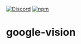 [![Discord](https://badgen.net/badge/icon/discord?icon=discord&label&color=purple)](https://discord.gg/deep-foundation)
[![npm](https://img.shields.io/npm/v/@flakeed/google-vision.svg)](https://www.npmjs.com/package/@flakeed/google-vision)
# google-vision
